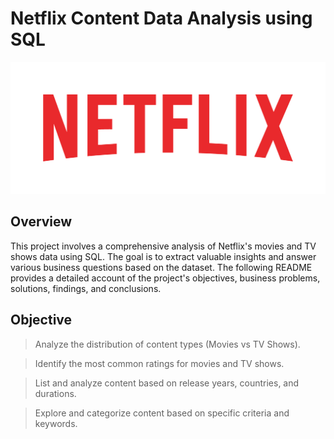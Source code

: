   # Netflix Content Data Analysis using SQL

![Netflix Logo](https://github.com/ray-avinash/netflix_sql_project/blob/main/Netflix_Logo.png)
## Overview
This project involves a comprehensive analysis of Netflix's movies and TV shows data using SQL. The goal is to extract valuable insights and answer various business questions based on the dataset. The following README provides a detailed account of the project's objectives, business problems, solutions, findings, and conclusions.

## Objective
> Analyze the distribution of content types (Movies vs TV Shows).

> Identify the most common ratings for movies and TV shows.

> List and analyze content based on release years, countries, and durations.

> Explore and categorize content based on specific criteria and keywords.

